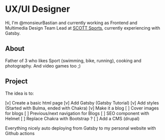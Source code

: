 # UX/UI Designer

Hi, I'm @monsieurBastian and currently working as Frontend and Multimedia Design Team Lead at [SCOTT Sports](https://www.scott-sports.com), currently experiencing with Gatsby.


## About

Father of 3 who likes Sport (swimming, bike, running), cooking and photography. And video games too ;) 


## Project

The idea is to:

[v] Create a basic html page
[v] Add Gatsby (Gatsby Tutorial)
[v] Add styles (Started with Bulma, ended with Chakra)
[v] Make it a blog
[ ] Cover images for blogs
[ ] Previous/next navigation for Blogs
[ ] SEO component with Helmet
[ ] Replace Chakra with Bootstrap ?
[ ] Add a CMS (drupal)

Everything nicely auto deploying from Gatsby to my personal website with Github actions
